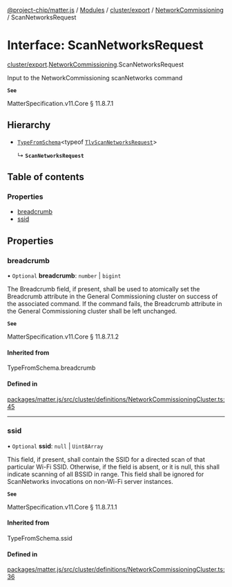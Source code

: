 [@project-chip/matter.js](../README.md) / [Modules](../modules.md) / [cluster/export](../modules/cluster_export.md) / [NetworkCommissioning](../modules/cluster_export.NetworkCommissioning.md) / ScanNetworksRequest

# Interface: ScanNetworksRequest

[cluster/export](../modules/cluster_export.md).[NetworkCommissioning](../modules/cluster_export.NetworkCommissioning.md).ScanNetworksRequest

Input to the NetworkCommissioning scanNetworks command

**`See`**

MatterSpecification.v11.Core § 11.8.7.1

## Hierarchy

- [`TypeFromSchema`](../modules/tlv_export.md#typefromschema)\<typeof [`TlvScanNetworksRequest`](../modules/cluster_export.NetworkCommissioning.md#tlvscannetworksrequest)\>

  ↳ **`ScanNetworksRequest`**

## Table of contents

### Properties

- [breadcrumb](cluster_export.NetworkCommissioning.ScanNetworksRequest.md#breadcrumb)
- [ssid](cluster_export.NetworkCommissioning.ScanNetworksRequest.md#ssid)

## Properties

### breadcrumb

• `Optional` **breadcrumb**: `number` \| `bigint`

The Breadcrumb field, if present, shall be used to atomically set the Breadcrumb attribute in the General
Commissioning cluster on success of the associated command. If the command fails, the Breadcrumb attribute
in the General Commissioning cluster shall be left unchanged.

**`See`**

MatterSpecification.v11.Core § 11.8.7.1.2

#### Inherited from

TypeFromSchema.breadcrumb

#### Defined in

[packages/matter.js/src/cluster/definitions/NetworkCommissioningCluster.ts:45](https://github.com/project-chip/matter.js/blob/c0d55745d5279e16fdfaa7d2c564daa31e19c627/packages/matter.js/src/cluster/definitions/NetworkCommissioningCluster.ts#L45)

___

### ssid

• `Optional` **ssid**: ``null`` \| `Uint8Array`

This field, if present, shall contain the SSID for a directed scan of that particular Wi-Fi SSID. Otherwise,
if the field is absent, or it is null, this shall indicate scanning of all BSSID in range. This field shall
be ignored for ScanNetworks invocations on non-Wi-Fi server instances.

**`See`**

MatterSpecification.v11.Core § 11.8.7.1.1

#### Inherited from

TypeFromSchema.ssid

#### Defined in

[packages/matter.js/src/cluster/definitions/NetworkCommissioningCluster.ts:36](https://github.com/project-chip/matter.js/blob/c0d55745d5279e16fdfaa7d2c564daa31e19c627/packages/matter.js/src/cluster/definitions/NetworkCommissioningCluster.ts#L36)
